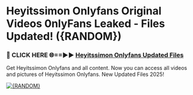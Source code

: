 # Heyitssimon Onlyfans Original Videos 0nlyFans Leaked - Files Updated! ({RANDOM})

<h3>🔴 CLICK HERE 🌐==►► <a href="https://betterlinks.top/A2PfLJ" rel="nofollow">Heyitssimon Onlyfans Updated Files</a></h3>

Get Heyitssimon Onlyfans and all content. Now you can access all videos and pictures of Heyitssimon Onlyfans. New Updated Files 2025!

[![{RANDOM}](https://i.imgur.com/ppqm5kG.gif)](https://betterlinks.top/A2PfLJ)